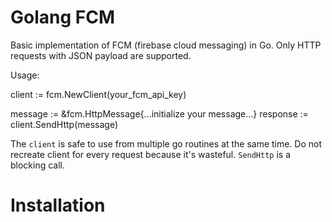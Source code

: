 # Golang FCM
Basic implementation of FCM (firebase cloud messaging) in Go. Only HTTP requests with JSON payload are supported.

Usage:

  client := fcm.NewClient(your_fcm_api_key)

  message := &fcm.HttpMessage{...initialize your message...}
  response := client.SendHttp(message)

The `client` is safe to use from multiple go routines at the same time. Do not recreate client for every request because it's wasteful.
`SendHttp` is a blocking call. 

# Installation

```go get github.com/tinode/fcm
```
